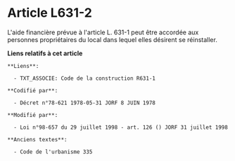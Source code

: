 # Article L631-2

L'aide financière prévue à l'article L. 631-1 peut être accordée aux personnes propriétaires du local dans lequel elles
désirent se réinstaller.

**Liens relatifs à cet article**

	**Liens**:

	  - TXT_ASSOCIE: Code de la construction R631-1

	**Codifié par**:

	  - Décret n°78-621 1978-05-31 JORF 8 JUIN 1978

	**Modifié par**:

	  - Loi n°98-657 du 29 juillet 1998 - art. 126 () JORF 31 juillet 1998

	**Anciens textes**:

	  - Code de l'urbanisme 335
